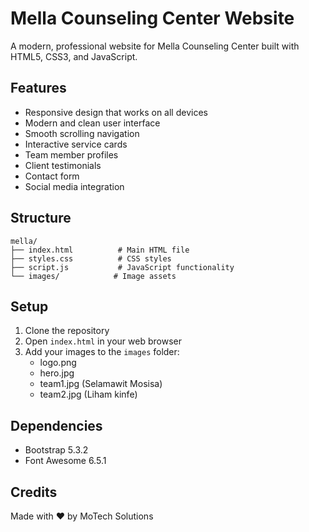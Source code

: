 # Mella Counseling Center Website

A modern, professional website for Mella Counseling Center built with HTML5, CSS3, and JavaScript.

## Features

- Responsive design that works on all devices
- Modern and clean user interface
- Smooth scrolling navigation
- Interactive service cards
- Team member profiles
- Client testimonials
- Contact form
- Social media integration

## Structure

```
mella/
├── index.html          # Main HTML file
├── styles.css          # CSS styles
├── script.js           # JavaScript functionality
└── images/            # Image assets
```

## Setup

1. Clone the repository
2. Open `index.html` in your web browser
3. Add your images to the `images` folder:
   - logo.png
   - hero.jpg
   - team1.jpg (Selamawit Mosisa)
   - team2.jpg (Liham kinfe)

## Dependencies

- Bootstrap 5.3.2
- Font Awesome 6.5.1

## Credits

Made with ♥ by MoTech Solutions
